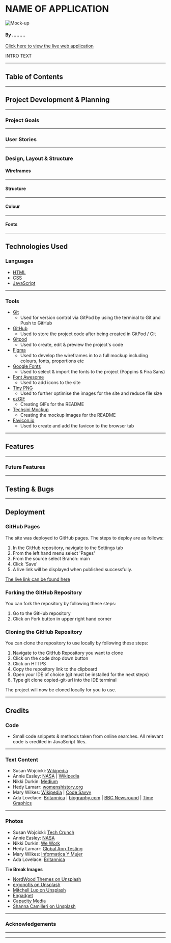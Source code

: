 # NAME OF APPLICATION

![Mock-up]()

#### **By .........**
[Click here to view the live web application]()

INTRO TEXT

- - -
## Table of Contents


- - -
## Project Development & Planning

- - -
### Project Goals


- - -
### User Stories


- - -
### Design, Layout & Structure


#### **Wireframes**

   
- - -
#### **Structure**


- - -
#### **Colour**


- - -
#### **Fonts**


- - -
## Technologies Used

### Languages
* [HTML](https://en.wikipedia.org/wiki/HTML5)
* [CSS](https://en.wikipedia.org/wiki/Cascading_Style_Sheets)
* [JavaScript](https://en.wikipedia.org/wiki/JavaScript)

- - -
### Tools

* [Git](https://git-scm.com/)
    * Used for version control via GitPod by using the terminal to Git and Push to GitHub
* [GitHub](https://github.com/)
    * Used to store the project code after being created in GitPod / Git
* [Gitpod](https://www.gitpod.io/)
    * Used to create, edit & preview the project's code
* [Figma](https://www.figma.com/)
    * Used to develop the wireframes in to a full mockup including colours, fonts, proportions etc
* [Google Fonts](https://fonts.google.com/)
    * Used to select & import the fonts to the project (Poppins & Fira Sans)
* [Font Awesome](https://fontawesome.com/)
    * Used to add icons to the site
* [Tiny PNG](https://tinypng.com/)
    * Used to further optimise the images for the site and reduce file size
* [ezGIF](https://ezgif.com/)
    * Creating GIFs for the README
* [Techsini Mockup](https://techsini.com/multi-mockup/)
    * Creating the mockup images for the README
* [Favicon.io](https://favicon.io/favicon-converter/)
    * Used to create and add the favicon to the browser tab

- - -
## Features


- - -
### Future Features


- - -
## Testing & Bugs


- - -
## Deployment

### GitHub Pages

The site was deployed to GitHub pages. The steps to deploy are as follows: 
1. In the GitHub repository, navigate to the Settings tab 
2. From the left hand menu select 'Pages'
3. From the source select Branch: main
4. Click 'Save'
5. A live link will be displayed when published successfully. 

[The live link can be found here]()

### Forking the GitHub Repository

You can fork the repository by following these steps:
1. Go to the GitHub repository
1. Click on Fork button in upper right hand corner

### Cloning the GitHub Repository

You can clone the repository to use locally by following these steps:
1. Navigate to the GitHub Repository you want to clone
2. Click on the code drop down button
3. Click on HTTPS
4. Copy the repository link to the clipboard
5. Open your IDE of choice (git must be installed for the next steps)
6. Type git clone copied-git-url into the IDE terminal

The project will now be cloned locally for you to use.

- - -
## Credits

### Code

* Small code snippets & methods taken from online searches. All relevant code is credited in JavaScript files.

- - -
### Text Content

* Susan Wojcicki:  [Wikipedia](https://en.wikipedia.org/wiki/Susan_Wojcicki)
* Annie Easley:  [NASA](https://www.nasa.gov/feature/annie-easley-computer-scientist) | [Wikipedia](https://en.wikipedia.org/wiki/Annie_Easley)
* Nikki Durkin:  [Medium](https://nikkidurkin.medium.com/)
* Hedy Lamarr:  [womenshistory.org](https://www.womenshistory.org/education-resources/biographies/hedy-lamarr)
* Mary Wilkes:  [Wikipedia](https://en.wikipedia.org/wiki/Mary_Allen_Wilkes) | [Code Savvy](https://www.codesavvy.org/post/women-in-stem-mary-allen-wilkes)
* Ada Lovelace:  [Britannica](https://www.britannica.com/biography/Ada-Lovelace) | [biography.com](https://www.biography.com/scholars-educators/ada-lovelace) | [BBC Newsround](https://www.bbc.co.uk/newsround/49960544) | [Time Graphics](https://time.graphics/line/90097 ) 


- - -
### **Photos**

* Susan Wojcicki:  [Tech Crunch](https://www.flickr.com/photos/techcrunch/29393944130)
* Annie Easley:  [NASA](https://www.nasa.gov/image-feature/annie-easley-computer-scientist-and-mathematician)
* Nikki Durkin:  [We Work](https://content.api.news/v3/images/bin/d9c2366d32be8995340bde1f9de32229)
* Hedy Lamarr:  [Global App Testing](https://www.globalapptesting.com/blog/the-women-who-changed-the-tech-world)
* Mary Wilkes:  [Informatica Y Mujer](https://informatica-y-mujer.webnode.es/l/mujer-z10/)
* Ada Lovelace:  [Britannica](https://cdn.britannica.com/31/187431-050-117E094C/Ada-Lovelace.jpg)

**Tie Break Images**
* [NordWood Themes on Unsplash](https://unsplash.com/photos/8LfE0Lywyak)
* [ergonofis on Unsplash](https://unsplash.com/photos/O3ckXp4dt10)
* [Mitchell Luo on Unsplash](https://unsplash.com/photos/FWoq_ldWlNQ)
* [Engadget](https://www.engadget.com/2015-02-13-annie-easley.html)
* [Capacity Media](https://www.capacitymedia.com/article/29otckqx2h8okpx4nj6rk/news/wba-world-on-verge-of-one-giant-wifi-network)
* [Shanna Camilleri on Unsplash](https://unsplash.com/photos/ljNQxfyN7AM)

- - -
### Acknowledgements

- - -
- - -

